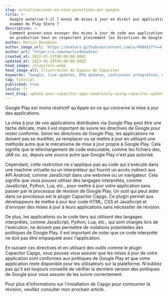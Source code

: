 ```yaml
---
slug: actualizaciones-en-vivo-permitidas-por-google
title: >-
  Google autorise-t-il l'envoi de mises à jour en direct aux applications sans
  examen du Play Store ?
description: >-
  Comment pouvez-vous envoyer des mises à jour de code aux applications Android
  en production tout en respectant pleinement les directives de Google ?
author: Martin Donadieu
author_image_url: 'https://avatars.githubusercontent.com/u/4084527?v=4'
author_url: 'https://x.com/martindonadieu'
created_at: 2022-01-13T00:00:00.000Z
updated_at: 2023-06-29T00:00:00.000Z
head_image: /playstore.webp
head_image_alt: Illustration du bypass de Capacitor
keywords: 'Google, live updates, OTA updates, continuous integration, mobile app updates'
tag: Tutorial
published: true
locale: fr
next_blog: update-your-capacitor-apps-seamlessly-using-capacitor-updater
---
```

Google Play est moins restrictif qu'Apple en ce qui concerne la mise à jour des applications.

La mise à jour de vos applications distribuées via Google Play peut être une tâche délicate, mais il est important de suivre les directives de Google pour rester conforme. Selon les directives de Google Play, les applications ne doivent pas se modifier, se remplacer ou se mettre à jour en utilisant une méthode autre que le mécanisme de mise à jour propre à Google Play. Cela signifie que le téléchargement de code exécutable, comme les fichiers dex, JAR ou .so, depuis une source autre que Google Play n'est pas autorisé.

Cependant, cette restriction ne s'applique pas au code qui s'exécute dans une machine virtuelle ou un interpréteur qui fournit un accès indirect aux API Android, comme JavaScript dans une webview ou un navigateur. Cela signifie que vous pouvez utiliser des langages interprétés, comme JavaScript, Python, Lua, etc., pour mettre à jour votre application sans passer par le processus de révision de Google Play. Un outil qui peut aider dans ce processus est le plugin Capacitor Capgo. Ce plugin permet aux développeurs de mettre à jour leur code HTML, CSS et JavaScript et d'envoyer des mises à jour à leurs applications sans nécessiter de révision.

De plus, les applications ou le code tiers qui utilisent des langages interprétés, comme JavaScript, Python, Lua, etc., qui sont chargés lors de l'exécution, ne doivent pas permettre de violations potentielles des politiques de Google Play. Il est important de noter que ce code interprété ne doit pas être empaqueté avec l'application.

En suivant ces directives et en utilisant des outils comme le plugin Capacitor Capgo, vous pouvez vous assurer que les mises à jour de votre application sont conformes aux politiques de Google Play et que votre application reste disponible pour les utilisateurs sur la plateforme. N'oubliez pas qu'il est toujours conseillé de vérifier la dernière version des politiques de Google pour vous assurer de les suivre correctement.

Pour plus d'informations sur l'installation de Capgo pour contourner la révision, veuillez consulter mon prochain article.
